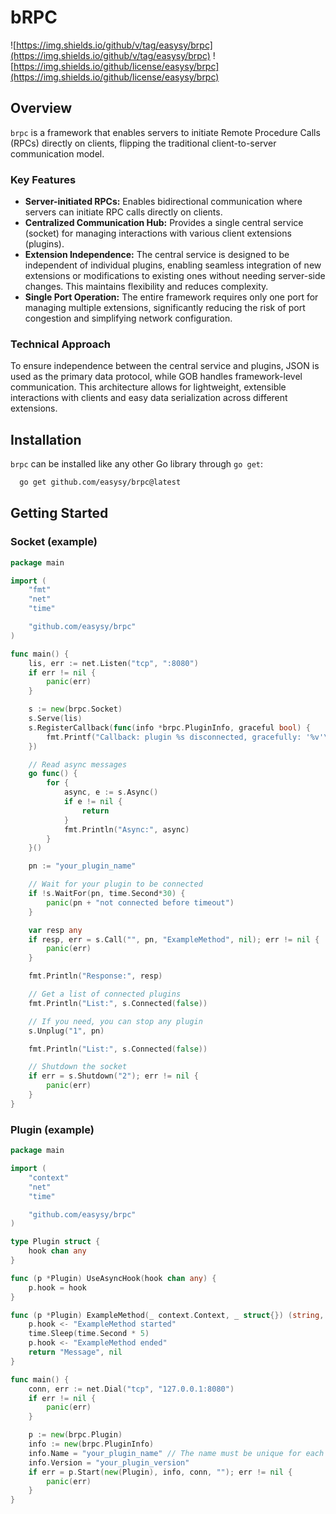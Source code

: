 # bRPC

![https://img.shields.io/github/v/tag/easysy/brpc](https://img.shields.io/github/v/tag/easysy/brpc)
![https://img.shields.io/github/license/easysy/brpc](https://img.shields.io/github/license/easysy/brpc)

## Overview

`brpc` is a framework that enables servers to initiate Remote Procedure Calls (RPCs) directly on clients,
flipping the traditional client-to-server communication model.

### Key Features
* **Server-initiated RPCs:** Enables bidirectional communication where servers can initiate RPC calls directly on clients.
* **Centralized Communication Hub:** Provides a single central service (socket) for managing interactions with various client extensions (plugins).
* **Extension Independence:** The central service is designed to be independent of individual plugins,
enabling seamless integration of new extensions or modifications to existing ones without needing server-side changes.
This maintains flexibility and reduces complexity.
* **Single Port Operation:** The entire framework requires only one port for managing multiple extensions,
significantly reducing the risk of port congestion and simplifying network configuration.

### Technical Approach

To ensure independence between the central service and plugins, JSON is used as the primary data protocol,
while GOB handles framework-level communication. This architecture allows for lightweight,
extensible interactions with clients and easy data serialization across different extensions.

## Installation

`brpc` can be installed like any other Go library through `go get`:

```sh
  go get github.com/easysy/brpc@latest
```

## Getting Started

### Socket (example)

```go
package main

import (
	"fmt"
	"net"
	"time"

	"github.com/easysy/brpc"
)

func main() {
	lis, err := net.Listen("tcp", ":8080")
	if err != nil {
		panic(err)
	}

	s := new(brpc.Socket)
	s.Serve(lis)
	s.RegisterCallback(func(info *brpc.PluginInfo, graceful bool) {
		fmt.Printf("Callback: plugin %s disconnected, gracefully: '%v'\n", info.Name, graceful)
	})

	// Read async messages
	go func() {
		for {
			async, e := s.Async()
			if e != nil {
				return
			}
			fmt.Println("Async:", async)
		}
	}()

	pn := "your_plugin_name"

	// Wait for your plugin to be connected
	if !s.WaitFor(pn, time.Second*30) {
		panic(pn + "not connected before timeout")
	}

	var resp any
	if resp, err = s.Call("", pn, "ExampleMethod", nil); err != nil {
		panic(err)
	}

	fmt.Println("Response:", resp)

	// Get a list of connected plugins
	fmt.Println("List:", s.Connected(false))

	// If you need, you can stop any plugin
	s.Unplug("1", pn)

	fmt.Println("List:", s.Connected(false))

	// Shutdown the socket
	if err = s.Shutdown("2"); err != nil {
		panic(err)
	}
}

```

### Plugin (example)

```go
package main

import (
	"context"
	"net"
	"time"

	"github.com/easysy/brpc"
)

type Plugin struct {
	hook chan any
}

func (p *Plugin) UseAsyncHook(hook chan any) {
	p.hook = hook
}

func (p *Plugin) ExampleMethod(_ context.Context, _ struct{}) (string, error) {
	p.hook <- "ExampleMethod started"
	time.Sleep(time.Second * 5)
	p.hook <- "ExampleMethod ended"
	return "Message", nil
}

func main() {
	conn, err := net.Dial("tcp", "127.0.0.1:8080")
	if err != nil {
		panic(err)
	}

	p := new(brpc.Plugin)
	info := new(brpc.PluginInfo)
	info.Name = "your_plugin_name" // The name must be unique for each plugin
	info.Version = "your_plugin_version"
	if err = p.Start(new(Plugin), info, conn, ""); err != nil {
		panic(err)
	}
}

```
